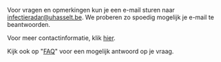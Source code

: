 
Voor vragen en opmerkingen kun je een e-mail sturen naar [infectieradar@uhasselt.be](mailto:infectieradar@uhasselt.be). We proberen zo spoedig mogelijk je e-mail te beantwoorden.

Voor meer contactinformatie, klik [hier](https://infectieradar.be/contact/).

Kijk ook op "[FAQ](https://survey.infectieradar.be/faq/)" voor een mogelijk antwoord op je vraag.
